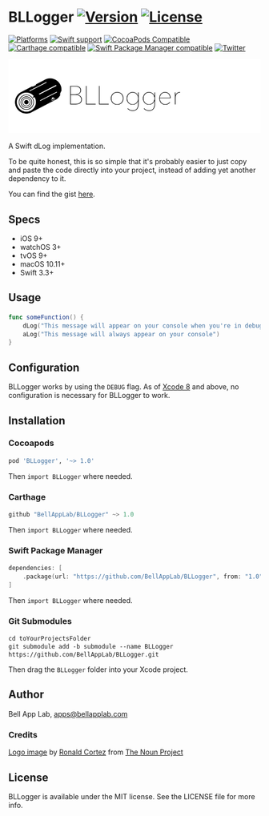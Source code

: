 # BLLogger [![Version](https://img.shields.io/badge/Version-1.0.1-black.svg?style=flat)](#installation) [![License](https://img.shields.io/cocoapods/l/BLLogger.svg?style=flat)](#license)

[![Platforms](https://img.shields.io/badge/Platforms-iOS\watchOS|tvOS|macOS|Linux-brightgreen.svg?style=flat)](#installation)
[![Swift support](https://img.shields.io/badge/Swift-3.3%20%7C%204.1%20%7C%204.2-red.svg?style=flat)](#swift-versions-support)
[![CocoaPods Compatible](https://img.shields.io/cocoapods/v/BLLogger.svg?style=flat&label=CocoaPods)](https://cocoapods.org/pods/BLLogger)
[![Carthage compatible](https://img.shields.io/badge/Carthage-compatible-4BC51D.svg?style=flat)](https://github.com/Carthage/Carthage)
[![Swift Package Manager compatible](https://img.shields.io/badge/SPM-compatible-orange.svg?style=flat)](https://github.com/apple/swift-package-manager)
[![Twitter](https://img.shields.io/badge/Twitter-@BellAppLab-blue.svg?style=flat)](http://twitter.com/BellAppLab)

![BLLogger](./Images/bllogger.png)

A Swift dLog implementation.

To be quite honest, this is so simple that it's probably easier to just copy and paste the code directly into your project, instead of adding yet another dependency to it.

You can find the gist [here](https://gist.github.com/BellAppLab/cf99a9943f8a13df616e24e4e3b6e640).

## Specs

* iOS 9+
* watchOS 3+
* tvOS 9+
* macOS 10.11+
* Swift 3.3+

## Usage

``` swift
func someFunction() {
    dLog("This message will appear on your console when you're in debug mode")
    aLog("This message will always appear on your console")
}
```

## Configuration

BLLogger works by using the `DEBUG` flag. As of [Xcode 8](https://stackoverflow.com/a/47395485/1603482) and above, no configuration is necessary for BLLogger to work.

## Installation

### Cocoapods

```ruby
pod 'BLLogger', '~> 1.0'
```

Then `import BLLogger` where needed.

### Carthage

```swift
github "BellAppLab/BLLogger" ~> 1.0
```

Then `import BLLogger` where needed.

### Swift Package Manager

```swift
dependencies: [
    .package(url: "https://github.com/BellAppLab/BLLogger", from: "1.0")
]
```

Then `import BLLogger` where needed.

### Git Submodules

```shell
cd toYourProjectsFolder
git submodule add -b submodule --name BLLogger https://github.com/BellAppLab/BLLogger.git
```

Then drag the `BLLogger` folder into your Xcode project.

## Author

Bell App Lab, apps@bellapplab.com

### Credits

[Logo image](https://thenounproject.com/search/?q=log&i=65876#) by [Ronald Cortez](https://thenounproject.com/RonaldCortez) from [The Noun Project](https://thenounproject.com/)

## License

BLLogger is available under the MIT license. See the LICENSE file for more info.

